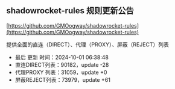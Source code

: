 ## shadowrocket-rules 规则更新公告

[https://github.com/GMOogway/shadowrocket-rules](https://github.com/GMOogway/shadowrocket-rules)

提供全面的直连（DIRECT）、代理（PROXY）、屏蔽（REJECT）列表
- 最后 更新 时间：2024-10-01 06:38:48
- 直连DIRECT列表：90182，update -28
- 代理PROXY 列表：31059，update +0
- 屏蔽REJECT列表：73979，update +61